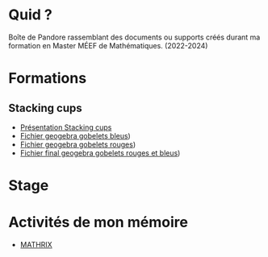 # Quid ?
Boîte de Pandore rassemblant des documents ou supports créés durant ma formation en Master MÉEF de Mathématiques. (2022-2024)

# Formations
## Stacking cups
- [Présentation Stacking cups](./Formations/Stacking.Cups/index.html)
- [Fichier geogebra gobelets bleus](https://www.geogebra.org/m/rnhdexfe))
- [Fichier geogebra gobelets rouges](https://www.geogebra.org/m/rxdfvqqr))
- [Fichier final geogebra gobelets rouges et bleus](https://www.geogebra.org/m/uvgf5cak))

# Stage


# Activités de mon mémoire
- [MATHRIX](https://maxencedefraiteur.github.io/MATHRIX/)
